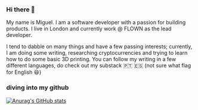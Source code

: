 ### Hi there 👋

<!--
**kiily/kiily** is a ✨ _special_ ✨ repository because its `README.md` (this file) appears on your GitHub profile.

Here are some ideas to get you started:

- 🔭 I’m currently working on ...
- 🌱 I’m currently learning ...
- 👯 I’m looking to collaborate on ...
- 🤔 I’m looking for help with ...
- 💬 Ask me about ...
- 📫 How to reach me: ...
- 😄 Pronouns: ...
- ⚡ Fun fact: ...
-->

My name is Miguel. I am a software developer with a passion for building products. I live in London and currently work @ FLOWN as the lead developer. 

I tend to dabble on many things and have a few passing interests; currently, I am doing some writing, researching cryptocurrencies and trying to learn how to do some basic 3D printing. You can follow my writing in a few different languages, do check out my substack 🇵🇹 🇪🇸 (not sure what flag for English 😆)

### diving into my github

[![Anurag's GitHub stats](https://github-readme-stats.vercel.app/api?username=kiily)](https://github.com/anuraghazra/github-readme-stats)

